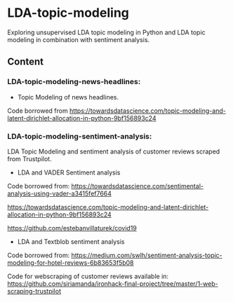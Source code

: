 # LDA-topic-modeling

Exploring unsupervised LDA topic modeling in Python and LDA topic modeling in combination with sentiment analysis. 

## Content

### LDA-topic-modeling-news-headlines:

- Topic Modeling of news headlines. 

Code borrowed from https://towardsdatascience.com/topic-modeling-and-latent-dirichlet-allocation-in-python-9bf156893c24

### LDA-topic-modeling-sentiment-analysis:

LDA Topic Modeling and sentiment analysis of customer reviews scraped from Trustpilot. 

- LDA and VADER Sentiment analysis

Code borrowed from: https://towardsdatascience.com/sentimental-analysis-using-vader-a3415fef7664

https://towardsdatascience.com/topic-modeling-and-latent-dirichlet-allocation-in-python-9bf156893c24

https://github.com/estebanvillaturek/covid19

- LDA and Textblob sentiment analysis

Code borrowed from: https://medium.com/swlh/sentiment-analysis-topic-modeling-for-hotel-reviews-6b83653f5b08

Code for webscraping of customer reviews available in: https://github.com/siriamanda/ironhack-final-project/tree/master/1-web-scraping-trustpilot

